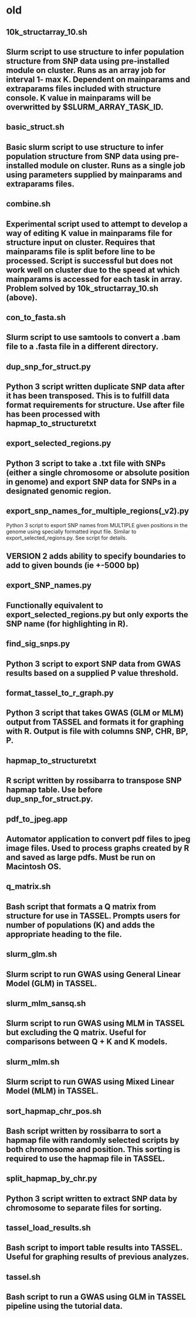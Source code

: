 # old

## 10k_structarray_10.sh  

Slurm script to use structure to infer population structure from SNP data using pre-installed module on cluster.  Runs as an array job for interval 1- max K.  Dependent on mainparams and extraparams files included with structure console.  K value in mainparams will be overwritted by $SLURM_ARRAY_TASK_ID. 
---
## basic_struct.sh

Basic slurm script to use structure to infer population structure from SNP data using pre-installed module on cluster.  Runs as a single job using parameters supplied by mainparams and extraparams files.  
---
## combine.sh

Experimental script used to attempt to develop a way of editing K value in mainparams file for structure input on cluster.  Requires that mainparams file is split before line to be processed.  Script is successful but does not work well on cluster due to the speed at which mainparams is accessed for each task in array.  Problem solved by 10k_structarray_10.sh (above). 
---
## con_to_fasta.sh

Slurm script to use samtools to convert a .bam file to a .fasta file in a different directory.  
---
## dup_snp_for_struct.py

Python 3 script written duplicate SNP data after it has been transposed.  This is to fulfill data format requirements for structure.  Use after file has been processed with hapmap_to_structuretxt
---
## export_selected_regions.py

Python 3 script to take a .txt file with SNPs (either a single chromosome or absolute position in genome) and export SNP data for SNPs in a designated genomic region. 
---
## export_snp_names_for_multiple_regions(_v2).py

Python 3 script to export SNP names from MULTIPLE given positions in the genome using specially formatted input file.  Similar to export_selected_regions.py. See script for details.

VERSION 2 adds ability to specify boundaries to add to given bounds (ie +-5000 bp)
---
## export_SNP_names.py

Functionally equivalent to export_selected_regions.py but only exports the SNP name (for highlighting in R). 
---
## find_sig_snps.py

Python 3 script to export SNP data from GWAS results based on a supplied P value threshold.
---  
## format_tassel_to_r_graph.py

Python 3 script that takes GWAS (GLM or MLM) output from TASSEL and formats it for graphing with R.  Output is file with columns SNP, CHR, BP, P. 
---
## hapmap_to_structuretxt

R script written by rossibarra to transpose SNP hapmap table.  Use before dup_snp_for_struct.py.
---
## pdf_to_jpeg.app

Automator application to convert pdf files to jpeg image files.  Used to process graphs created by R and saved as large pdfs. Must be run on Macintosh OS.   
---
## q_matrix.sh 

Bash script that formats a Q matrix from structure for use in TASSEL.  Prompts users for number of populations (K) and adds the appropriate heading to the file.  
---
## slurm_glm.sh

Slurm script to run GWAS using General Linear Model (GLM) in TASSEL.  
---
## slurm_mlm_sansq.sh

Slurm script to run GWAS using MLM in TASSEL but excluding the Q matrix.  Useful for comparisons between Q + K and K models.  
---
## slurm_mlm.sh

Slurm script to run GWAS using Mixed Linear Model (MLM) in TASSEL. 
---
## sort_hapmap_chr_pos.sh

Bash script written by rossibarra to sort a hapmap file with randomly selected scripts by both chromosome and position.  This sorting is required to use the hapmap file in TASSEL.    
---
## split_hapmap_by_chr.py

Python 3 script written to extract SNP data by chromosome to separate files for sorting.  
---
## tassel_load_results.sh

Bash script to import table results into TASSEL.  Useful for graphing results of previous analyzes.   
---
## tassel.sh

Bash script to run a GWAS using GLM in TASSEL pipeline using the tutorial data.    
---